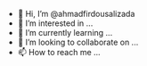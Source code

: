 - 👋 Hi, I’m @ahmadfirdousalizada
- 👀 I’m interested in ...
- 🌱 I’m currently learning ...
- 💞️ I’m looking to collaborate on ...
- 📫 How to reach me ...

<!---
ahmadfirdousalizada/ahmadfirdousalizada is a ✨ special ✨ repository because its `README.md` (this file) appears on your GitHub profile.
You can click the Preview link to take a look at your changes.
--->
